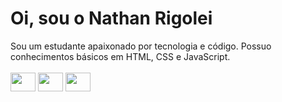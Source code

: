 

<h1>Oi, sou o Nathan Rigolei</h1>
Sou um estudante apaixonado por tecnologia e código. Possuo conhecimentos básicos em HTML, CSS e JavaScript.

<br>
<br>


<div>
<img height="30em" width="40em" src="https://cdn.jsdelivr.net/gh/devicons/devicon/icons/html5/html5-original.svg" />
<img height="30em" width="40em" src="https://cdn.jsdelivr.net/gh/devicons/devicon/icons/css3/css3-original.svg" />
<img height="30em" width="40em" src="https://cdn.jsdelivr.net/gh/devicons/devicon/icons/javascript/javascript-original.svg" />
</div>
